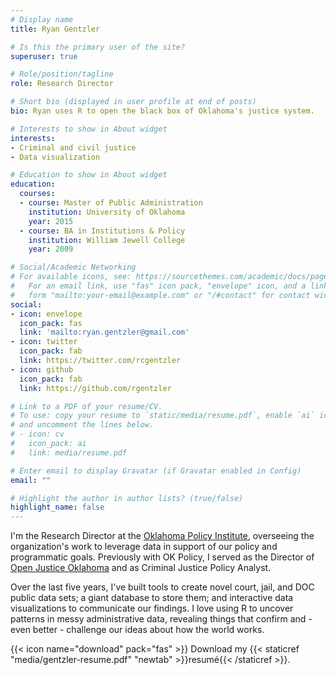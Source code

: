 ```yaml
---
# Display name
title: Ryan Gentzler

# Is this the primary user of the site?
superuser: true

# Role/position/tagline
role: Research Director

# Short bio (displayed in user profile at end of posts)
bio: Ryan uses R to open the black box of Oklahoma's justice system.

# Interests to show in About widget
interests:
- Criminal and civil justice
- Data visualization

# Education to show in About widget
education:
  courses:
  - course: Master of Public Administration
    institution: University of Oklahoma
    year: 2015
  - course: BA in Institutions & Policy
    institution: William Jewell College
    year: 2009

# Social/Academic Networking
# For available icons, see: https://sourcethemes.com/academic/docs/page-builder/#icons
#   For an email link, use "fas" icon pack, "envelope" icon, and a link in the
#   form "mailto:your-email@example.com" or "/#contact" for contact widget.
social:
- icon: envelope
  icon_pack: fas
  link: 'mailto:ryan.gentzler@gmail.com'
- icon: twitter
  icon_pack: fab
  link: https://twitter.com/rcgentzler
- icon: github
  icon_pack: fab
  link: https://github.com/rgentzler

# Link to a PDF of your resume/CV.
# To use: copy your resume to `static/media/resume.pdf`, enable `ai` icons in `params.toml`, 
# and uncomment the lines below.
# - icon: cv
#   icon_pack: ai
#   link: media/resume.pdf

# Enter email to display Gravatar (if Gravatar enabled in Config)
email: ""

# Highlight the author in author lists? (true/false)
highlight_name: false
---
```


I'm the Research Director at the [Oklahoma Policy Institute](https://www.okpolicy.org), overseeing the organization's work to leverage data in support of our policy and programmatic goals. Previously with OK Policy, I served as the Director of [Open Justice Oklahoma](https://openjustice.okpolicy.org/) and as Criminal Justice Policy Analyst.

Over the last five years, I've built tools to create novel court, jail, and DOC public data sets; a giant database to store them; and interactive data visualizations to communicate our findings. I love using R to uncover patterns in messy administrative data, revealing things that confirm and - even better - challenge our ideas about how the world works.

{{< icon name="download" pack="fas" >}} Download my {{< staticref "media/gentzler-resume.pdf" "newtab" >}}resumé{{< /staticref >}}.
